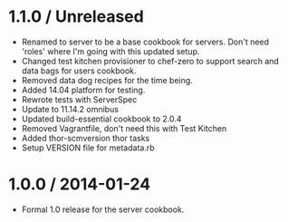 # 1.1.0 / Unreleased

* Renamed to server to be a base cookbook for servers. Don't need 'roles' where
  I'm going with this updated setup.
* Changed test kitchen provisioner to chef-zero to support search and data
  bags for users cookbook.
* Removed data dog recipes for the time being.
* Added 14.04 platform for testing.
* Rewrote tests with ServerSpec
* Update to 11.14.2 omnibus
* Updated build-essential cookbook to 2.0.4
* Removed Vagrantfile, don't need this with Test Kitchen
* Added thor-scmversion thor tasks
* Setup VERSION file for metadata.rb

# 1.0.0 / 2014-01-24

* Formal 1.0 release for the server cookbook.

